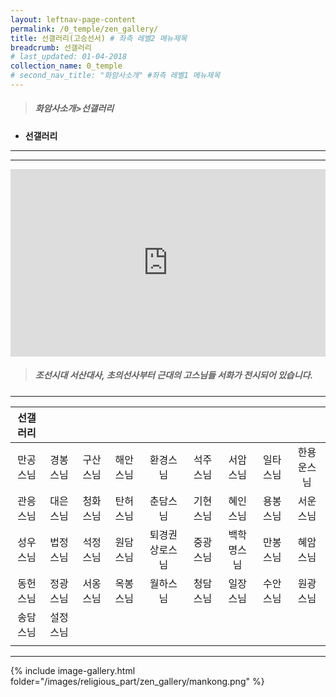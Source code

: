 ```yaml
---
layout: leftnav-page-content
permalink: /0_temple/zen_gallery/
title: 선갤러리(고승선서) # 좌측 레벨2 메뉴제목
breadcrumb: 선갤러리
# last_updated: 01-04-2018 
collection_name: 0_temple
# second_nav_title: "화암사소개" #좌측 레벨1 메뉴제목
---
```


> ##### **화암사소개>선갤러리**

* **선갤러리**
---
---
<iframe width="100%"
        height="300"
        src="https://youtube.com/embed/wKjkdmNswZ0?t=12"
        frameborder="0"
        allow="autoplay; encrypted-media"
        allowfullscreen></iframe>

> ##### **조선시대 서산대사, 초의선사부터 근대의 고스님들 서화가 전시되어 있습니다.**

---

|**선갤러리**|||||||||
|:-:|:-:|:-:|:-:|:-:|:-:|:-:|:-:|:-:|
|만공스님|경봉스님|구산스님|해안스님|환경스님|석주스님|서암스님|일타스님|한용운스님|
|관응스님|대은스님|청화스님|탄허스님|춘담스님|기현스님|혜인스님|용봉스님|서운스님|
|성우스님|법정스님|석정스님|원담스님|퇴경권상로스님|중광스님|백학명스님|만봉스님|혜암스님|
|동헌스님|정광스님|서옹스님|옥봉스님|월하스님|청담스님|일장스님|수안스님|원광스님|
|송담스님|설정스님||||||||
||||||||||


<!--  1. 스님 사진 (또는 초상화) 2. 스님 소개 3. 선갤러리 서화 사진 4. 서화 설명 ....아래 페이지와 같이 구성되면 어떨까? 합니다. -->

---
{% include image-gallery.html folder="/images/religious_part/zen_gallery/mankong.png" %}



<!-- <table class="table-v">
	<tr>
		<td>More content</td>
		<td>Test: <br><br> (1) Lorem Ipsum comes from sections 1.10.32 and 1.10.33 of "de Finibus Bonorum et Malorum" (The Extremes of Good and Evil) by Cicero, written in 45 BC. <br> (2) This book is a treatise on the theory of ethics, very popular during the Renaissance.</td>
	</tr>
	<tr>
		<td>New content</td>
		<td>he first line of Lorem Ipsum, "Lorem ipsum dolor sit amet..", comes from a line in section 1.10.32.</td>
	</tr>
	<tr>
		<td>Some content</td>
		<td><b>Certificate of Registration</b> <br>(i) Dummy content - blah <br>(ii) More dummy content - bleh <br> (iii) Some more dummy content - blub <br><br> **Last bit of dummy content** - gah</td>
	</tr>
</table> -->


<!-- 3. Many desktop publishing packages and web page editors now use Lorem Ipsum as their default model text, and a search for 'lorem ipsum' will uncover many web sites still in their infancy:
* Various versions have evolved over the [years](https://www.google.com.sg/search?q=year&oq=year&aqs=chrome..69i57j69i61j0l4.326j0j4&sourceid=chrome&ie=UTF-8){:target="_blank"} 
* sometimes by accident, sometimes on purpose (injected humour and the like).
---

A sample download file can be found [here]({{site.baseurl}}/files/guides/guide-new-application.pdf)

For further clarification, please email [dummy_email@dummy.com](mailto:dummy_email@dummy.com).       -->
